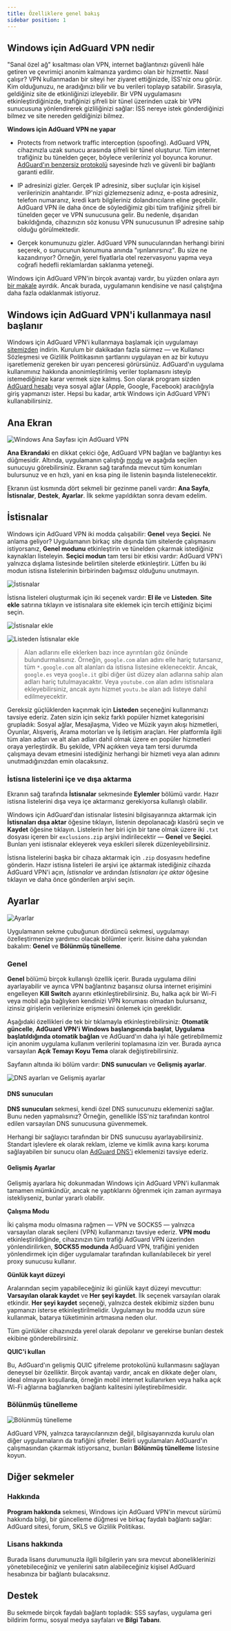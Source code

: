 ```yaml
---
title: Özelliklere genel bakış
sidebar position: 1
---
```


## Windows için AdGuard VPN nedir

"Sanal özel ağ" kısaltması olan VPN, internet bağlantınızı güvenli hâle getiren ve çevrimiçi anonim kalmanıza yardımcı olan bir hizmettir. Nasıl çalışır? VPN kullanmadan bir siteyi her ziyaret ettiğinizde, İSS'niz onu görür. Kim olduğunuzu, ne aradığınızı bilir ve bu verileri toplayıp satabilir. Sırasıyla, geldiğiniz site de etkinliğinizi izleyebilir. Bir VPN uygulamasını etkinleştirdiğinizde, trafiğinizi şifreli bir tünel üzerinden uzak bir VPN sunucusuna yönlendirerek gizliliğinizi sağlar: İSS nereye istek gönderdiğinizi bilmez ve site nereden geldiğinizi bilmez.

**Windows için AdGuard VPN ne yapar**

* Protects from network traffic interception (spoofing). AdGuard VPN, cihazınızla uzak sunucu arasında şifreli bir tünel oluşturur. Tüm internet trafiğiniz bu tünelden geçer, böylece verileriniz yol boyunca korunur. [AdGuard'ın benzersiz protokolü](/general/adguard-vpn-protocol.mdx) sayesinde hızlı ve güvenli bir bağlantı garanti edilir.

* IP adresinizi gizler. Gerçek IP adresiniz, siber suçlular için kişisel verilerinizin anahtarıdır. IP'nizi gizlemezseniz adınız, e-posta adresiniz, telefon numaranız, kredi kartı bilgileriniz dolandırıcıların eline geçebilir. AdGuard VPN ile daha önce de söylediğimiz gibi tüm trafiğiniz şifreli bir tünelden geçer ve VPN sunucusuna gelir. Bu nedenle, dışarıdan bakıldığında, cihazınızın söz konusu VPN sunucusunun IP adresine sahip olduğu görülmektedir.

* Gerçek konumunuzu gizler. AdGuard VPN sunucularından herhangi birini seçerek, o sunucunun konumuna anında "ışınlanırsınız". Bu size ne kazandırıyor? Örneğin, yerel fiyatlarla otel rezervasyonu yapma veya coğrafi hedefli reklamlardan saklanma yeteneği.

Windows için AdGuard VPN'in birçok avantajı vardır, bu yüzden onlara ayrı [bir makale](/general/why-adguard-vpn.md) ayırdık. Ancak burada, uygulamanın kendisine ve nasıl çalıştığına daha fazla odaklanmak istiyoruz.

## Windows için AdGuard VPN'i kullanmaya nasıl başlanır

Windows için AdGuard VPN'i kullanmaya başlamak için uygulamayı [sitemizden](https://adguard-vpn.com/en/welcome.html) indirin. Kurulum bir dakikadan fazla sürmez — ve Kullanıcı Sözleşmesi ve Gizlilik Politikasının şartlarını uygulayan en az bir kutuyu işaretlemeniz gereken bir uyarı penceresi görürsünüz. AdGuard'ın uygulama kullanımınız hakkında anonimleştirilmiş veriler toplamasını isteyip istemediğinize karar vermek size kalmış. Son olarak program sizden [AdGuard hesabı](https://auth.adguard.com/login.html) veya sosyal ağlar (Apple, Google, Facebook) aracılığıyla giriş yapmanızı ister. Hepsi bu kadar, artık Windows için AdGuard VPN'i kullanabilirsiniz.


## Ana Ekran

![Windows Ana Sayfası için AdGuard VPN](https://cdn.adguard.com/content/kb/VPN/windows/main_en.png)

**Ana Ekrandaki** en dikkat çekici öğe, AdGuard VPN bağlan ve bağlantıyı kes düğmesidir. Altında, uygulamanın çalıştığı [modu](#exclusions) ve aşağıda seçilen sunucuyu görebilirsiniz. Ekranın sağ tarafında mevcut tüm konumları bulursunuz ve en hızlı, yani en kısa ping ile listenin başında listelenecektir.

Ekranın üst kısmında dört sekmeli bir gezinme paneli vardır: **Ana Sayfa**, **İstisnalar**, **Destek**, **Ayarlar**. İlk sekme yapıldıktan sonra devam edelim.


## İstisnalar

Windows için AdGuard VPN iki modda çalışabilir: **Genel** veya **Seçici**. Ne anlama geliyor? Uygulamanın birkaç site dışında tüm sitelerde çalışmasını istiyorsanız, **Genel modunu** etkinleştirin ve tünelden çıkarmak istediğiniz kaynakları listeleyin. **Seçici modun** tam tersi bir etkisi vardır: AdGuard VPN'i yalnızca dışlama listesinde belirtilen sitelerde etkinleştirir. Lütfen bu iki modun istisna listelerinin birbirinden bağımsız olduğunu unutmayın.

![İstisnalar](https://cdn.adguard.com/content/kb/VPN/windows/exclusions_en.png)

İstisna listeleri oluşturmak için iki seçenek vardır: **El ile** ve **Listeden**. **Site ekle** satırına tıklayın ve istisnalara site eklemek için tercih ettiğiniz biçimi seçin.

![İstisnalar ekle](https://cdn.adguard.com/content/kb/VPN/windows/exclusions_add_en.png)

![Listeden İstisnalar ekle](https://cdn.adguard.com/content/kb/VPN/windows/exclusions_from_list_en.png)

> Alan adlarını elle eklerken bazı ince ayrıntıları göz önünde bulundurmalısınız. Örneğin, `google.com` alan adını elle hariç tutarsanız, tüm `*.google.com` alt alanları da istisna listesine eklenecektir. Ancak, `google.es` veya `google.it` gibi diğer üst düzey alan adlarına sahip alan adları hariç tutulmayacaktır. Veya `youtube.com` alan adını istisnalara ekleyebilirsiniz, ancak aynı hizmet `youtu.be` alan adı listeye dahil edilmeyecektir.

Gereksiz güçlüklerden kaçınmak için **Listeden** seçeneğini kullanmanızı tavsiye ederiz. Zaten sizin için sekiz farklı popüler hizmet kategorisini grupladık: Sosyal ağlar, Mesajlaşma, Video ve Müzik yayın akışı hizmetleri, Oyunlar, Alışveriş, Arama motorları ve İş iletişim araçları. Her platformla ilgili tüm alan adları ve alt alan adları dahil olmak üzere en popüler hizmetleri oraya yerleştirdik. Bu şekilde, VPN açıkken veya tam tersi durumda çalışmaya devam etmesini istediğiniz herhangi bir hizmeti veya alan adınını unutmadığınızdan emin olacaksınız.

### İstisna listelerini içe ve dışa aktarma

Ekranın sağ tarafında **İstisnalar** sekmesinde **Eylemler** bölümü vardır. Hazır istisna listelerini dışa veya içe aktarmanız gerekiyorsa kullanışlı olabilir.

Windows için AdGuard'dan istisnalar listesini bilgisayarınıza aktarmak için **İstisnaları dışa aktar** öğesine tıklayın, listenin depolanacağı klasörü seçin ve **Kaydet** öğesine tıklayın. Listelerin her biri için bir tane olmak üzere iki `.txt` dosyası içeren bir `exclusions.zip` arşivi indirilecektir — **Genel** ve **Seçici**. Bunları yeni istisnalar ekleyerek veya eskileri silerek düzenleyebilirsiniz.

İstisna listelerini başka bir cihaza aktarmak için `.zip` dosyasını hedefine gönderin. Hazır istisna listeleri ile arşivi içe aktarmak istediğiniz cihazda AdGuard VPN'i açın, *İstisnalar* ve ardından *İstisnaları içe aktar* öğesine tıklayın ve daha önce gönderilen arşivi seçin.

## Ayarlar

![Ayarlar](https://cdn.adguard.com/content/kb/VPN/windows/settings_en.png)

Uygulamanın sekme çubuğunun dördüncü sekmesi, uygulamayı özelleştirmenize yardımcı olacak bölümler içerir. İkisine daha yakından bakalım: **Genel** ve **Bölünmüş tünelleme**.


### Genel

**Genel** bölümü birçok kullanışlı özellik içerir. Burada uygulama dilini ayarlayabilir ve ayrıca VPN bağlantınız başarısız olursa internet erişimini engelleyen **Kill Switch** ayarını etkinleştirebilirsiniz. Bu, halka açık bir Wi-Fi veya mobil ağa bağlıyken kendinizi VPN koruması olmadan bulursanız, izinsiz girişlerin verilerinize erişmesini önlemek için gereklidir.

Aşağıdaki özellikleri de tek bir tıklamayla etkinleştirebilirsiniz: **Otomatik güncelle**, **AdGuard VPN'i Windows başlangıcında başlat**, **Uygulama başlatıldığında otomatik bağlan** ve AdGuard'ın daha iyi hâle getirebilmemiz için anonim uygulama kullanım verilerini toplamasına izin ver. Burada ayrıca varsayılan **Açık Temayı** **Koyu Tema** olarak değiştirebilirsiniz.

Sayfanın altında iki bölüm vardır: **DNS sunucuları** ve **Gelişmiş ayarlar**.

![DNS ayarları ve Gelişmiş ayarlar](https://cdn.adguard.com/content/kb/VPN/windows/settings_dns_and_advanced_en.png)

#### DNS sunucuları

**DNS sunucuları** sekmesi, kendi özel DNS sunucunuzu eklemenizi sağlar. Bunu neden yapmalısınız? Örneğin, genellikle İSS'niz tarafından kontrol edilen varsayılan DNS sunucusuna güvenmemek.

Herhangi bir sağlayıcı tarafından bir DNS sunucusu ayarlayabilirsiniz. Standart işlevlere ek olarak reklam, izleme ve kimlik avına karşı koruma sağlayabilen bir sunucu olan [AdGuard DNS'i](https://kb.adguard.com/en/general/dns-providers#adguard-dns) eklemenizi tavsiye ederiz.

#### Gelişmiş Ayarlar

Gelişmiş ayarlara hiç dokunmadan Windows için AdGuard VPN'i kullanmak tamamen mümkündür, ancak ne yaptıklarını öğrenmek için zaman ayırmaya istekliyseniz, bunlar yararlı olabilir.

**Çalışma Modu**

İki çalışma modu olmasına rağmen — VPN ve SOCKS5 — yalnızca varsayılan olarak seçileni (VPN) kullanmanızı tavsiye ederiz. **VPN modu** etkinleştirildiğinde, cihazınızın tüm trafiği AdGuard VPN üzerinden yönlendirilirken, **SOCKS5 modunda** AdGuard VPN, trafiğini yeniden yönlendirmek için diğer uygulamalar tarafından kullanılabilecek bir yerel proxy sunucusu kullanır.

**Günlük kayıt düzeyi**

Aralarından seçim yapabileceğiniz iki günlük kayıt düzeyi mevcuttur: **Varsayılan olarak kaydet** ve **Her şeyi kaydet**. İlk seçenek varsayılan olarak etkindir. **Her şeyi kaydet** seçeneği, yalnızca destek ekibimiz sizden bunu yapmanızı isterse etkinleştirilmelidir. Uygulamayı bu modda uzun süre kullanmak, batarya tüketiminin artmasına neden olur.

Tüm günlükler cihazınızda yerel olarak depolanır ve gerekirse bunları destek ekibine gönderebilirsiniz.

**QUIC'i kullan**

Bu, AdGuard'ın gelişmiş QUIC şifreleme protokolünü kullanmasını sağlayan deneysel bir özelliktir. Birçok avantajı vardır, ancak en dikkate değer olanı, ideal olmayan koşullarda, örneğin mobil internet kullanırken veya halka açık Wi-Fi ağlarına bağlanırken bağlantı kalitesini iyileştirebilmesidir.


### Bölünmüş tünelleme

![Bölünmüş tünelleme](https://cdn.adguard.com/content/kb/VPN/windows/split_tunneling_en.png)

AdGuard VPN, yalnızca tarayıcılarınızın değil, bilgisayarınızda kurulu olan diğer uygulamaların da trafiğini şifreler. Belirli uygulamaları AdGuard'ın çalışmasından çıkarmak istiyorsanız, bunları **Bölünmüş tünelleme** listesine koyun.

## Diğer sekmeler

### Hakkında

**Program hakkında** sekmesi, Windows için AdGuard VPN'in mevcut sürümü hakkında bilgi, bir güncelleme düğmesi ve birkaç faydalı bağlantı sağlar: AdGuard sitesi, forum, SKLS ve Gizlilik Politikası.

### Lisans hakkında

Burada lisans durumunuzla ilgili bilgilerin yanı sıra mevcut aboneliklerinizi yönetebileceğiniz ve yenilerini satın alabileceğiniz kişisel AdGuard hesabınıza bir bağlantı bulacaksınız.

## Destek

Bu sekmede birçok faydalı bağlantı topladık: SSS sayfası, uygulama geri bildirim formu, sosyal medya sayfaları ve **Bilgi Tabanı**.